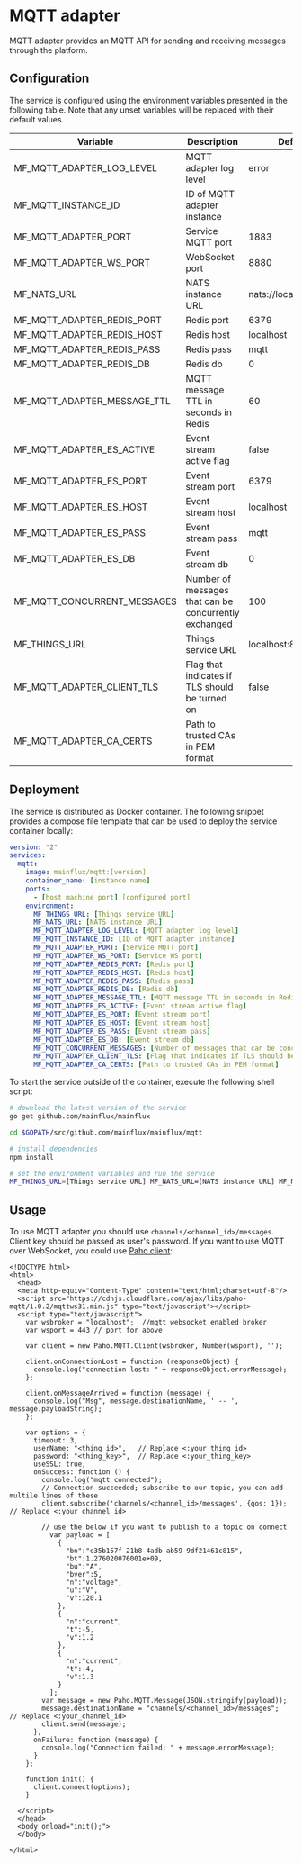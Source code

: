 # MQTT adapter

MQTT adapter provides an MQTT API for sending and receiving messages through the
platform.

## Configuration

The service is configured using the environment variables presented in the
following table. Note that any unset variables will be replaced with their
default values.

| Variable                    | Description                                           | Default               |
|-----------------------------|-------------------------------------------------------|-----------------------|
| MF_MQTT_ADAPTER_LOG_LEVEL   | MQTT adapter log level                                | error                 |
| MF_MQTT_INSTANCE_ID         | ID of MQTT adapter instance                           |                       |
| MF_MQTT_ADAPTER_PORT        | Service MQTT port                                     | 1883                  |
| MF_MQTT_ADAPTER_WS_PORT     | WebSocket port                                        | 8880                  |
| MF_NATS_URL                 | NATS instance URL                                     | nats://localhost:4222 |
| MF_MQTT_ADAPTER_REDIS_PORT  | Redis port                                            | 6379                  |
| MF_MQTT_ADAPTER_REDIS_HOST  | Redis host                                            | localhost             |
| MF_MQTT_ADAPTER_REDIS_PASS  | Redis pass                                            | mqtt                  |
| MF_MQTT_ADAPTER_REDIS_DB    | Redis db                                              | 0                     |
| MF_MQTT_ADAPTER_MESSAGE_TTL | MQTT message TTL in seconds in Redis                  | 60                    |
| MF_MQTT_ADAPTER_ES_ACTIVE   | Event stream active flag                              | false                 |
| MF_MQTT_ADAPTER_ES_PORT     | Event stream port                                     | 6379                  |
| MF_MQTT_ADAPTER_ES_HOST     | Event stream host                                     | localhost             |
| MF_MQTT_ADAPTER_ES_PASS     | Event stream pass                                     | mqtt                  |
| MF_MQTT_ADAPTER_ES_DB       | Event stream db                                       | 0                     |
| MF_MQTT_CONCURRENT_MESSAGES | Number of messages that can be concurrently exchanged | 100                   |
| MF_THINGS_URL               | Things service URL                                    | localhost:8181        |
| MF_MQTT_ADAPTER_CLIENT_TLS  | Flag that indicates if TLS should be turned on        | false                 |
| MF_MQTT_ADAPTER_CA_CERTS    | Path to trusted CAs in PEM format                     |                       |

## Deployment

The service is distributed as Docker container. The following snippet provides
a compose file template that can be used to deploy the service container locally:

```yaml
version: "2"
services:
  mqtt:
    image: mainflux/mqtt:[version]
    container_name: [instance name]
    ports:
      - [host machine port]:[configured port]
    environment:
      MF_THINGS_URL: [Things service URL]
      MF_NATS_URL: [NATS instance URL]
      MF_MQTT_ADAPTER_LOG_LEVEL: [MQTT adapter log level]
      MF_MQTT_INSTANCE_ID: [ID of MQTT adapter instance]
      MF_MQTT_ADAPTER_PORT: [Service MQTT port]
      MF_MQTT_ADAPTER_WS_PORT: [Service WS port]
      MF_MQTT_ADAPTER_REDIS_PORT: [Redis port]
      MF_MQTT_ADAPTER_REDIS_HOST: [Redis host]
      MF_MQTT_ADAPTER_REDIS_PASS: [Redis pass]
      MF_MQTT_ADAPTER_REDIS_DB: [Redis db]
      MF_MQTT_ADAPTER_MESSAGE_TTL: [MQTT message TTL in seconds in Redis]
      MF_MQTT_ADAPTER_ES_ACTIVE: [Event stream active flag]
      MF_MQTT_ADAPTER_ES_PORT: [Event stream port]
      MF_MQTT_ADAPTER_ES_HOST: [Event stream host]
      MF_MQTT_ADAPTER_ES_PASS: [Event stream pass]
      MF_MQTT_ADAPTER_ES_DB: [Event stream db]
      MF_MQTT_CONCURRENT_MESSAGES: [Number of messages that can be concurrently exchanged]
      MF_MQTT_ADAPTER_CLIENT_TLS: [Flag that indicates if TLS should be turned on]
      MF_MQTT_ADAPTER_CA_CERTS: [Path to trusted CAs in PEM format]
```

To start the service outside of the container, execute the following shell script:

```bash
# download the latest version of the service
go get github.com/mainflux/mainflux

cd $GOPATH/src/github.com/mainflux/mainflux/mqtt

# install dependencies
npm install

# set the environment variables and run the service
MF_THINGS_URL=[Things service URL] MF_NATS_URL=[NATS instance URL] MF_MQTT_ADAPTER_LOG_LEVEL=[MQTT adapter log level] MF_MQTT_INSTANCE_ID=[ID of MQTT adapter instance] MF_MQTT_ADAPTER_PORT=[Service MQTT port] MF_MQTT_ADAPTER_WS_PORT=[Service WS port] MF_MQTT_ADAPTER_REDIS_PORT=[Redis port] MF_MQTT_ADAPTER_REDIS_HOST=[Redis host] MF_MQTT_ADAPTER_REDIS_PASS=[Redis pass] MF_MQTT_ADAPTER_REDIS_DB=[Redis db] MF_MQTT_ADAPTER_MESSAGE_TTL=[MQTT message TTL in seconds in Redis] MF_MQTT_ADAPTER_ES_ACTIVE=[Event stream active flag] MF_MQTT_ADAPTER_ES_PORT=[Event stream port] MF_MQTT_ADAPTER_ES_HOST=[Event stream host] MF_MQTT_ADAPTER_ES_PASS=[Event stream pass] MF_MQTT_ADAPTER_ES_DB=[Event stream db] MF_MQTT_CONCURRENT_MESSAGES=[Number of messages that can be concurrently exchanged] MF_MQTT_ADAPTER_CLIENT_TLS=[Flag that indicates if TLS should be turned on] MF_MQTT_ADAPTER_CA_CERTS=[Path to trusted CAs in PEM format] node mqtt.js ..
```

## Usage

To use MQTT adapter you should use `channels/<channel_id>/messages`. Client key should
be passed as user's password. If you want to use MQTT over WebSocket, you could use
[Paho client](https://www.eclipse.org/paho/):

```
<!DOCTYPE html>
<html>
  <head>
  <meta http-equiv="Content-Type" content="text/html;charset=utf-8"/>
  <script src="https://cdnjs.cloudflare.com/ajax/libs/paho-mqtt/1.0.2/mqttws31.min.js" type="text/javascript"></script>
  <script type="text/javascript">
    var wsbroker = "localhost";  //mqtt websocket enabled broker
    var wsport = 443 // port for above

    var client = new Paho.MQTT.Client(wsbroker, Number(wsport), '');

    client.onConnectionLost = function (responseObject) {
      console.log("connection lost: " + responseObject.errorMessage);
    };

    client.onMessageArrived = function (message) {
      console.log("Msg", message.destinationName, ' -- ', message.payloadString);
    };

    var options = {
      timeout: 3,
      userName: "<thing_id>",   // Replace <:your_thing_id>
      password: "<thing_key>",  // Replace <:your_thing_key>
      useSSL: true,
      onSuccess: function () {
        console.log("mqtt connected");
        // Connection succeeded; subscribe to our topic, you can add multile lines of these
        client.subscribe('channels/<channel_id>/messages', {qos: 1});  // Replace <:your_channel_id>

        // use the below if you want to publish to a topic on connect
	      var payload = [
	        {
	          "bn":"e35b157f-21b8-4adb-ab59-9df21461c815",
	          "bt":1.276020076001e+09,
	          "bu":"A",
	          "bver":5,
	          "n":"voltage",
	          "u":"V",
	          "v":120.1
	        },
	        {
	          "n":"current",
	          "t":-5,
	          "v":1.2
	        },
	        {
	          "n":"current",
	          "t":-4,
	          "v":1.3
	        }
	      ];
        var message = new Paho.MQTT.Message(JSON.stringify(payload));
        message.destinationName = "channels/<channel_id>/messages";  // Replace <:your_channel_id>
        client.send(message);
      },
      onFailure: function (message) {
        console.log("Connection failed: " + message.errorMessage);
      }
    };

    function init() {
      client.connect(options);
    }

  </script>
  </head>
  <body onload="init();">
  </body>

</html>
```
